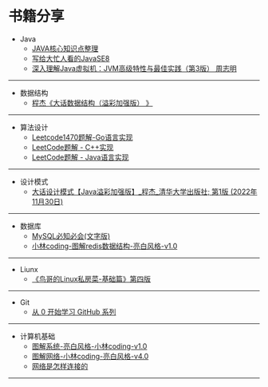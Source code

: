 # 书籍分享

- Java
  - [JAVA核心知识点整理](https://pan.baidu.com/s/1SFO6gqV67saCxqpAu-3Erg?pwd=copy)
  - [写给大忙人看的JavaSE8](https://pan.baidu.com/s/13J1vAao6yx_Spc_vr8VOeg?pwd=copy )
  - [深入理解Java虚拟机：JVM高级特性与最佳实践（第3版） 周志明](https://pan.baidu.com/s/1PeLeUEz5MSukh6M5JW64wQ?pwd=copy )

---

- 数据结构
  - [程杰《大话数据结构（溢彩加强版） 》](https://pan.baidu.com/s/1fY5X5KOyd87Ijq0wz-Cjsw?pwd=copy)

---

- 算法设计
  - [Leetcode1470题解-Go语言实现](https://pan.baidu.com/s/1Y_xR4jxapwdYo4kqBlLNYA?pwd=copy )
  - [LeetCode题解 - C++实现](https://pan.baidu.com/s/1dXh866b6NxjgYTryxFkj0A?pwd=copy)
  - [LeetCode题解 - Java语言实现](https://pan.baidu.com/s/1CQaXGHYwji698LTcVKZ5Dg?pwd=copy )

---

- 设计模式
  - [大话设计模式【Java溢彩加强版】_程杰_清华大学出版社; 第1版 (2022年11月30日)](https://pan.baidu.com/s/1htJ9KXrUreTeSuurum52uA?pwd=copy)

---

- 数据库
  - [MySQL必知必会(文字版)](https://pan.baidu.com/s/13uJDBXvjhVzzEn3ummOx5A?pwd=copy)
  - [小林coding-图解redis数据结构-亮白风格-v1.0](https://pan.baidu.com/s/1lDE6GZCJMdX65URIp7K31A?pwd=copy )

---

- Liunx
  - [《鸟哥的Linux私房菜-基础篇》第四版](https://pan.baidu.com/s/1w9rmJmrk0SH0Pqq9PHTaxQ?pwd=copy )

--- 

- Git
  - [从 0 开始学习 GitHub 系列](https://pan.baidu.com/s/1R8Dhf7NBF5sn8oXcsGtI_Q?pwd=copy )

---

- 计算机基础
  - [图解系统-亮白风格-小林coding-v1.0](https://pan.baidu.com/s/1PK1oj3rakcJrPM3SY6wA5g?pwd=copy)
  - [图解网络-小林coding-亮白风格-v4.0](https://pan.baidu.com/s/1KswBASgSL7mk6MpCtrov2w?pwd=copy)
  - [网络是怎样连接的](https://pan.baidu.com/s/18AB7ER_iHGCJsAlybG-dvA?pwd=copy)
---

